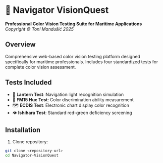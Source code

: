 # 🚢 Navigator VisionQuest

**Professional Color Vision Testing Suite for Maritime Applications**  
*Copyright © Toni Mandušić 2025*

## Overview

Comprehensive web-based color vision testing platform designed specifically for maritime professionals. Includes four standardized tests for complete color vision assessment.

## Tests Included

- 🎯 **Lantern Test**: Navigation light recognition simulation
- 🌈 **FM15 Hue Test**: Color discrimination ability measurement  
- 🗺️ **ECDIS Test**: Electronic chart display color recognition
- 👁️ **Ishihara Test**: Standard red-green deficiency screening

## Installation

1. Clone repository:
```bash
git clone <repository-url>
cd Navigator-VisionQuest